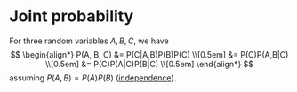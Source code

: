 # Joint probability

For three random variables $A, B, C$, we have
$$
\begin{align*}
P(A, B, C) &= P(C|A,B)P(B)P(C) \\[0.5em]
&= P(C)P(A,B|C) \\[0.5em]
&= P(C)P(A|C)P(B|C) \\[0.5em]
\end{align*}
$$
assuming $P(A,B) = P(A)P(B)$ ([independence](202210071208)).

